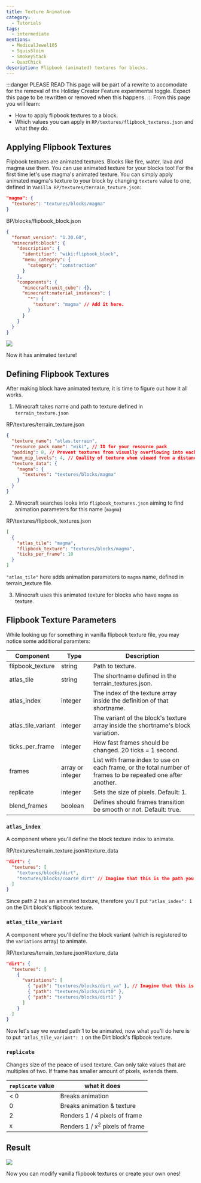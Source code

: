 ```yaml
---
title: Texture Animation
category:
  - Tutorials
tags:
  - intermediate
mentions:
  - MedicalJewel105
  - SquisSloim
  - SmokeyStack
  - QuazChick
description: Flipbook (animated) textures for blocks.
---
```


:::danger PLEASE READ
This page will be part of a rewrite to accomodate for the removal of the Holiday Creator Feature experimental toggle. Expect this page to be rewritten or removed when this happens.
:::
From this page you will learn:

-   How to apply flipbook textures to a block.
-   Which values you can apply in `RP/textures/flipbook_textures.json` and what they do.

## Applying Flipbook Textures

Flipbook textures are animated textures. Blocks like fire, water, lava and magma use them. You can use animated texture for your blocks too!
For the first time let's use magma's animated texture.
You can simply apply animated magma's texture to your block by changing `texture` value to one, defined in `Vanilla RP/textures/terrain_texture.json`:

```json
"magma": {
  "textures": "textures/blocks/magma"
}
```

<CodeHeader>BP/blocks/flipbook_block.json</CodeHeader>

```json
{
  "format_version": "1.20.60",
  "minecraft:block": {
    "description": {
      "identifier": "wiki:flipbook_block",
      "menu_category": {
        "category": "construction"
      }
    },
    "components": {
      "minecraft:unit_cube": {},
      "minecraft:material_instances": {
        "*": {
          "texture": "magma" // Add it here.
        }
      }
    }
  }
}
```

![](/assets/images/blocks/flipbook-textures/animated_texture_1.gif)

Now it has animated texture!

## Defining Flipbook Textures

After making block have animated texture, it is time to figure out how it all works.

1. Minecraft takes name and path to texture defined in `terrain_texture.json`

<CodeHeader>RP/textures/terrain_texture.json</CodeHeader>

```json
{
  "texture_name": "atlas.terrain",
  "resource_pack_name": "wiki", // ID for your resource pack
  "padding": 8, // Prevent textures from visually overflowing into each other
  "num_mip_levels": 4, // Quality of texture when viewed from a distance or at an angle
  "texture_data": {
    "magma": {
      "textures": "textures/blocks/magma"
    }
  }
}
```

2. Minecraft searches looks into `flipbook_textures.json` aiming to find animation parameters for this name (`magma`)

<CodeHeader>RP/textures/flipbook_textures.json</CodeHeader>

```json
[
  {
    "atlas_tile": "magma",
    "flipbook_texture": "textures/blocks/magma",
    "ticks_per_frame": 10
  }
]
```

`"atlas_tile"` here adds animation parameters to `magma` name, defined in terrain_texture file.

3. Minecraft uses this animated texture for blocks who have `magma` as texture.

## Flipbook Texture Parameters

While looking up for something in vanilla flipbook texture file, you may notice some additional paramters:

| Component          | Type             | Description                                                                                                 |
|--------------------|------------------|-------------------------------------------------------------------------------------------------------------|
| flipbook_texture   | string           | Path to texture.                                                                                            |
| atlas_tile         | string           | The shortname defined in the terrain_textures.json.                                                         |
| atlas_index        | integer          | The index of the texture array inside the definition of that shortname.                                     |
| atlas_tile_variant | integer          | The variant of the block's texture array inside the shortname's block variation.                            |
| ticks_per_frame    | integer          | How fast frames should be changed. 20 ticks = 1 second.                                                     |
| frames             | array or integer | List with frame index to use on each frame, or the total number of frames to be repeated one after another. |
| replicate          | integer          | Sets the size of pixels. Default: 1.                                                                        |
| blend_frames       | boolean          | Defines should frames transition be smooth or not. Default: true.                                           |

### `atlas_index`

A component where you'll define the block texture index to animate.

<CodeHeader>RP/textures/terrain_texture.json#texture_data</CodeHeader>

```json
"dirt": {
  "textures": [
    "textures/blocks/dirt",
    "textures/blocks/coarse_dirt" // Imagine that this is the path you want to animate
  ]
}
```

Since path 2 has an animated texture, therefore you'll put `"atlas_index": 1` on the Dirt block's flipbook texture.

### `atlas_tile_variant`

A component where you'll define the block variant (which is registered to the `variations` array) to animate.

<CodeHeader>RP/textures/terrain_texture.json#texture_data</CodeHeader>

```json
"dirt": {
  "textures": [
    {
      "variations": [
        { "path": "textures/blocks/dirt_va" }, // Imagine that this is the block variation you want to animate
        { "path": "textures/blocks/dirt0" },
        { "path": "textures/blocks/dirt1" }
      ]
    }
  ]
}
```

Now let's say we wanted path 1 to be animated, now what you'll do here is to put `"atlas_tile_variant": 1` on the Dirt block's flipbook texture.

### `replicate`

Changes size of the peace of used texture. Can only take values that are multiples of two. If frame has smaller amount of pixels, extends them.

| `replicate` value | what it does                              |
|-------------------|-------------------------------------------|
| < 0               | Breaks animation                          |
| 0                 | Breaks animation & texture                |
| 2                 | Renders 1 / 4 pixels of frame             |
| x                 | Renders 1 / x<sup>2</sup> pixels of frame |

## Result

![](/assets/images/blocks/flipbook-textures/animated_texture_2.gif)

Now you can modify vanilla flipbook textures or create your own ones!
